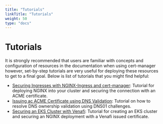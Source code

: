 ```yaml
---
title: "Tutorials"
linkTitle: "Tutorials"
weight: 50
type: "docs"
---
```


# Tutorials

It is strongly recommended that users are familiar with concepts and
configuration of resources in the documentation when using cert-manager
however, set-by-step tutorials are very useful for deploying these resources to
get to a final goal. Below is list of tutorials that you might find helpful:

- [Securing Ingresses with NGINX-Ingress and
  cert-manager](./acme/nginx-ingress.md): Tutorial for deploying NGINX into your
  cluster and securing the connection with an ACME certificate.
- [Issuing ac ACME Certificate using DNS Validation](./acme/dns-validation.md):
  Tutorial on how to resolve DNS ownership validation using DNS01 challenges.
- [Securing an EKS Cluster with Venafi](./venafi/eks-venafi.md): Tutorial for
  creating an EKS cluster and securing an NGINX deployment with a Venafi issued
  certificate.

